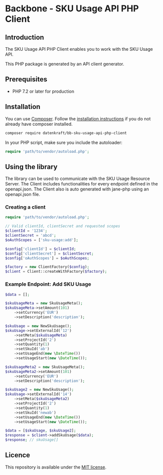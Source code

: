# Backbone - SKU Usage API PHP Client

## Introduction

The SKU Usage API PHP Client enables you to work with the SKU Usage API.  

This PHP package is generated by an API client generator.

## Prerequisites

- PHP 7.2 or later for production

## Installation

You can use [Composer](https://getcomposer.org/). Follow the [installation instructions](https://getcomposer.org/doc/00-intro.md) if you do not already have composer installed.

~~~~ bash
composer require datenkraft/bb-sku-usage-api-php-client
~~~~

In your PHP script, make sure you include the autoloader:

~~~~ php
require 'path/to/vendor/autoload.php';
~~~~

## Using the library

The library can be used to communicate with the SKU Usage Resource Server.
The Client includes functionalities for every endpoint defined in the openapi.json.
The Client also is auto generated with jane-php using an openapi.json file.

### Creating a client

~~~~ php
require 'path/to/vendor/autoload.php';

// Valid clientId, clientSecret and requested scopes
$clientId = '1234';
$clientSecret = 'abcd';
$oAuthScopes = ['sku-usage:add'];

$config['clientId'] = $clientId;
$config['clientSecret'] = $clientSecret;
$config['oAuthScopes'] = $oAuthScopes;

$factory = new ClientFactory($config);
$client = Client::createWithFactory($factory);
~~~~

### Example Endpoint: Add SKU Usage

~~~~ php
$data = [];

$skuUsageMeta = new SkuUsageMeta();
$skuUsageMeta->setAmount(101)
    ->setCurrency('EUR')
    ->setDescription('description');

$skuUsage = new NewSkuUsage();
$skuUsage->setExternalId('12')
    ->setMeta($skuUsageMeta)
    ->setProjectId('2')
    ->setQuantity(1)
    ->setSkuId('ab')
    ->setUsageEnd(new \DateTime())
    ->setUsageStart(new \DateTime());

$skuUsageMeta2 = new SkuUsageMeta();
$skuUsageMeta2->setAmount(101)
    ->setCurrency('EUR')
    ->setDescription('description');

$skuUsage2 = new NewSkuUsage();
$skuUsage->setExternalId('14')
    ->setMeta($skuUsageMeta2)
    ->setProjectId('2')
    ->setQuantity(1)
    ->setSkuId('newab')
    ->setUsageEnd(new \DateTime())
    ->setUsageStart(new \DateTime());

$data = [$skuUsage, $skuUsage2];
$response = $client->addSkuUsage($data);
$response; // skuUsage[]

~~~~

## Licence
This repository is available under the [MIT license](https://opensource.org/licenses/MIT).
